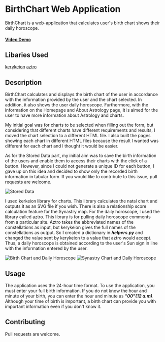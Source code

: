 # BirthChart Web Application

BirthChart is a web-application that calculates user's birth chart shows their daily horoscope.

#### [Video Demo](https://www.youtube.com/watch?v=8_PqbzNcFKU&ab_channel=Cemizm)

## Libaries Used

[kerykeion](https://github.com/g-battaglia/kerykeion)
[aztro](https://github.com/sameerkumar18/aztro)

## Description

BirthChart calculates and displays the birth chart of the user in accordance with the information provided by the user and the chart selected. In addition, it also shows the user daily horoscope. Furthermore, with the information on the Homepage and About Astrology page, it is aimed for the user to have more information about Astrology and charts.

My initial goal was for charts to be selected when filling out the form, but considering that different charts have different requirements and results, I moved the chart selection to a different HTML file. I also built the pages showing each chart in different HTML files because the result I wanted was different for each chart and I thought it would be easier.

As for the Stored Data part, my initial aim was to save the birth information of the users and enable them to access their charts with the click of a button. However, since I could not generate a unique ID for each button, I gave up on this idea and decided to show only the recorded birth information in tabular form. If you would like to contribute to this issue, pull requests are welcome.

![Stored Data](/../BirthChart/images/Stored%20Data.png)

I used kerkeion library for charts. This library calculates the natal chart and outputs it as an SVG file if you wish. There is also a relationship score calculation feature for the Synastry map. For the daily horoscope, I used the library called aztro. This library is for pulling daily horoscope comments from a particular site. Aztro takes the abbreviated names of the constellations as input, but kerykeion gives the full names of the constellations as output. So I created a dictionary in ***helpers.py*** and changed the value sent by kerykeion to a value that aztro would accept. Thus, a daily horoscope is obtained according to the user's Sun sign in line with the information entered by the user.

![Birth Chart and Daily Horoscope](https://ibb.co/m4V69Pc)
![Synastry Chart and Daily Horoscope](/../BirthChart/images/Synastry%20chart.png)

## Usage

The application uses the 24-hour time format. To use the application, you must enter your full birth information. If you do not know the hour and minute of your birth, you can enter the hour and minute as ***"00"(12 a.m)***. Although your time of birth is important, a birth chart can provide you with important information even if you don't know it.

## Contributing

Pull requests are welcome.
